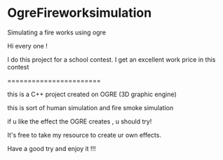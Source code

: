 OgreFireworksimulation
======================

Simulating a fire works using ogre



Hi every one !

I do this project for a school contest. I get an excellent work price in this contest


=======================

this is a C++ project created on OGRE (3D graphic engine)

this is sort of human simulation and fire smoke simulation

if u like the effect the OGRE creates , u should try!

It's free to take my resource to create ur own effects.

Have a good try and enjoy it !!!
